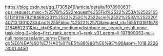 https://blog.csdn.net/qq_17305249/article/details/107890063?ops_request_misc=%257B%2522request%255Fid%2522%253A%2522165511319116782184662231%2522%252C%2522scm%2522%253A%252220140713.130102334.pc%255Fblog.%2522%257D&request_id=165511319116782184662231&biz_id=0&utm_medium=distribute.pc_search_result.none-task-blog-2~blog~first_rank_ecpm_v1~rank_v31_ecpm-4-107890063-null-null.nonecase&utm_term=Client-go%E6%BA%90%E7%A0%81%E5%88%86%E6%9E%90&spm=1018.2226.3001.4450